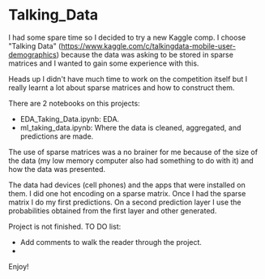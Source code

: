 # Talking_Data

I had some spare time so I decided to try a new Kaggle comp. I choose "Talking Data" (https://www.kaggle.com/c/talkingdata-mobile-user-demographics) because the data was asking to be stored in sparse matrices and I wanted to gain some experience with this.  

Heads up I didn't have much time to work on the competition itself but I really learnt a lot about sparse matrices and how to construct them.  

There are 2 notebooks on this projects:
* EDA_Taking_Data.ipynb: EDA.
* ml_taking_data.ipynb: Where the data is cleaned, aggregated, and predictions are made.  
 
The use of sparse matrices was a no brainer for me because of the size of the data (my low memory computer also had something to do with it) and how the data was presented.  

The data had devices (cell phones) and the apps that were installed on them. I did one hot encoding on a sparse matrix. Once I had the sparse matrix I do my first predictions. On a second prediction layer I use the probabilities obtained from the first layer and other generated.  

Project is not finished. TO DO list:
* Add comments to walk the reader through the project.  
* 
Enjoy!

